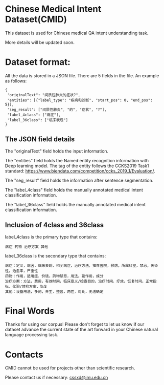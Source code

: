 Chinese Medical Intent Dataset(CMID)
====

This dataset is used for Chinese medical QA intent understanding task.

More details will be updated soon.

Dataset format:
======
All the data is stored in a JSON file. There are 5 fields in the file. An example as follows:

    {
     "originalText": "间质性肺炎的症状?", 
     "entities": [{"label_type": "疾病和诊断", "start_pos": 0, "end_pos": 5}], 
     "seg_result": ["间质性肺炎", "的", "症状", "?"], 
     "label_4class": ["病症"], 
     "label_36class": ["临床表现"]
    }

The JSON field details
-------
The "originalText" field holds the input information.

The "entities" field holds the Named entity recognition information with Deep learning model. The tag of the entity follows the CCKS2019 Task1 standard: https://www.biendata.com/competition/ccks_2019_1/Evaluation/.

The "seg_result" field holds the information after sentence segmentation.

The "label_4class" field holds the manually annotated medical intent classification information.

The "label_36class" field holds the manually annotated medical intent classification information.

Inclusion of 4class and 36class
-------
label_4class is the primary type that contains: 

    病症 药物 治疗方案 其他

label_36class is the secondary type that contains:

    病症：定义，病因，临床表现，相关病症，治疗方法，推荐医院，预防，所属科室，禁忌，传染性，治愈率，严重性
    药物：作用，适用症，价钱，药物禁忌，用法，副作用，成分
    治疗方案：方法，费用，有效时间，临床意义/检查目的，治疗时间，疗效，恢复时间，正常指标，化验/体检方案，恢复
    其他：设备用法，多问，养生，整容，两性，对比，无法确定

Final Words
======
Thanks for using our corpus! Please don't forget to let us know if our dataset advance the current state of the art forward in your Chinese natural language processing task.

Contacts
======
CMID cannot be used for projects other than scientific research. 

Please contact us if necessary: cssxd@imu.edu.cn
    



